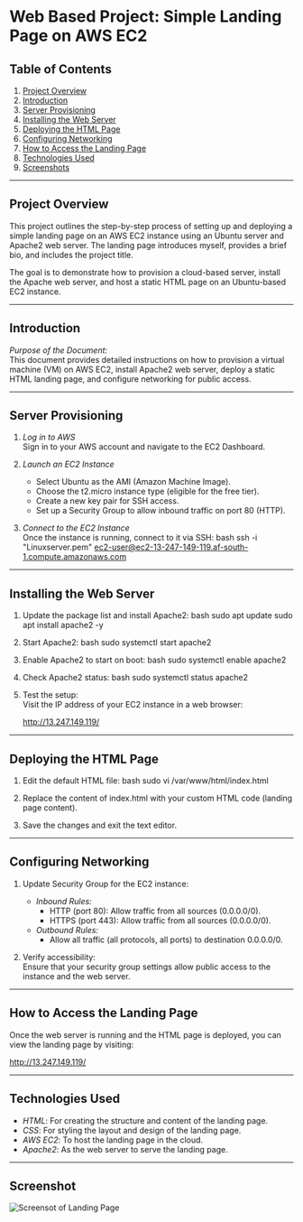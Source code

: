 # Web Based Project: Simple Landing Page on AWS EC2

## Table of Contents

1. [Project Overview](#project-overview)
2. [Introduction](#introduction)
3. [Server Provisioning](#server-provisioning)
4. [Installing the Web Server](#installing-the-web-server)
5. [Deploying the HTML Page](#deploying-the-html-page)
6. [Configuring Networking](#configuring-networking)
7. [How to Access the Landing Page](#how-to-access-the-landing-page)
8. [Technologies Used](#technologies-used)
9. [Screenshots](#screenshots)

---

## Project Overview

This project outlines the step-by-step process of setting up and deploying a simple landing page on an AWS EC2 instance using an Ubuntu server and Apache2 web server. The landing page introduces myself, provides a brief bio, and includes the project title. 

The goal is to demonstrate how to provision a cloud-based server, install the Apache web server, and host a static HTML page on an Ubuntu-based EC2 instance.

---

## Introduction

*Purpose of the Document:*  
This document provides detailed instructions on how to provision a virtual machine (VM) on AWS EC2, install Apache2 web server, deploy a static HTML landing page, and configure networking for public access.

---

## Server Provisioning

1. *Log in to AWS*  
   Sign in to your AWS account and navigate to the EC2 Dashboard.

2. *Launch an EC2 Instance*  
   - Select Ubuntu as the AMI (Amazon Machine Image).
   - Choose the t2.micro instance type (eligible for the free tier).
   - Create a new key pair for SSH access.
   - Set up a Security Group to allow inbound traffic on port 80 (HTTP).

3. *Connect to the EC2 Instance*  
   Once the instance is running, connect to it via SSH:
   bash
   ssh -i "Linuxserver.pem" ec2-user@ec2-13-247-149-119.af-south-1.compute.amazonaws.com
   

---

## Installing the Web Server

1. Update the package list and install Apache2:
   bash
   sudo apt update
   sudo apt install apache2 -y
   

2. Start Apache2:
   bash
   sudo systemctl start apache2
   

3. Enable Apache2 to start on boot:
   bash
   sudo systemctl enable apache2
   

4. Check Apache2 status:
   bash
   sudo systemctl status apache2
   

5. Test the setup:  
   Visit the IP address of your EC2 instance in a web browser:
   
   http://13.247.149.119/
   

---

## Deploying the HTML Page

1. Edit the default HTML file:
   bash
   sudo vi /var/www/html/index.html
   

2. Replace the content of index.html with your custom HTML code (landing page content).

3. Save the changes and exit the text editor.

---

## Configuring Networking

1. Update Security Group for the EC2 instance:
   - *Inbound Rules:*
     - HTTP (port 80): Allow traffic from all sources (0.0.0.0/0).
     - HTTPS (port 443): Allow traffic from all sources (0.0.0.0/0).
   - *Outbound Rules:*
     - Allow all traffic (all protocols, all ports) to destination 0.0.0.0/0.

2. Verify accessibility:  
   Ensure that your security group settings allow public access to the instance and the web server.

---

## How to Access the Landing Page

Once the web server is running and the HTML page is deployed, you can view the landing page by visiting:


http://13.247.149.119/


---

## Technologies Used

- *HTML*: For creating the structure and content of the landing page.
- *CSS*: For styling the layout and design of the landing page.
- *AWS EC2*: To host the landing page in the cloud.
- *Apache2*: As the web server to serve the landing page.

---

## Screenshot

![Screensot of Landing Page](Images/Landing-page-pictures.png)

